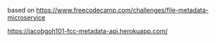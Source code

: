 based on https://www.freecodecamp.com/challenges/file-metadata-microservice

https://jacobgoh101-fcc-metadata-api.herokuapp.com/

